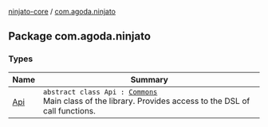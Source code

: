 [ninjato-core](../index.md) / [com.agoda.ninjato](./index.md)

## Package com.agoda.ninjato

### Types

| Name | Summary |
|---|---|
| [Api](-api/index.md) | `abstract class Api : `[`Commons`](../com.agoda.ninjato.dsl/-commons/index.md)<br>Main class of the library. Provides access to the DSL of call functions. |
